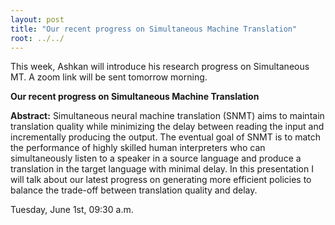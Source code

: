 ```yaml
---
layout: post
title: "Our recent progress on Simultaneous Machine Translation"
root: ../../
---
```

This week, Ashkan will introduce his research progress on Simultaneous MT.  A zoom link will be sent tomorrow morning.

**Our recent progress on Simultaneous Machine Translation**

**Abstract:**
Simultaneous neural machine translation (SNMT) aims to maintain translation quality while minimizing the delay between reading the input and incrementally producing the output. The eventual goal of SNMT is to match the performance of highly skilled human interpreters who can simultaneously listen to a speaker in a source language and produce a translation in the target language with minimal delay.
In this presentation I will talk about our latest progress on generating more efficient policies to balance the trade-off between translation quality and delay.


Tuesday, June 1st, 09:30 a.m.
